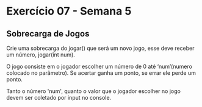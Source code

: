 # Exercício 07 - Semana 5

## Sobrecarga de Jogos

Crie uma sobrecarga do jogar() que será um novo jogo, esse deve receber um número, jogar(int num).

O jogo consiste em o jogador escolher um número de 0 até ‘num’(numero colocado no parâmetro). Se acertar ganha um ponto, se errar ele perde um ponto.

Tanto o número 'num', quanto o valor que o jogador escolher no jogo devem ser coletado por input no console.
